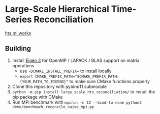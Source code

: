 # Large-Scale Hierarchical Time-Series Reconciliation

[hts.ml.works](http://hts.ml.works)


## Building

1. Install [Eigen 3](https://eigen.tuxfamily.org/index.php?title=Main_Page) for OpenMP / LAPACK / BLAS support on matrix operations
   * use `-DCMAKE_INSTALL_PREFIX=` to install locally
   * `export CMAKE_PREFIX_PATH="$CMAKE_PREFIX_PATH:{YOUR_PATH_TO_EIGEN3}"` to make sure CMake functions properly
2. Clone this repository with pybind11 submodule
3. `python -m pip install large_scale_hts_reconciliation/` to install the pip package with CMake
4. Run MPI benchmark with `mpirun -n 12 --bind-to none python3 demo/benchmark_reconcile_naive_mpi.py`
